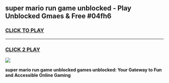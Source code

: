 
## super mario run game unblocked - Play Unblocked Gmaes & Free #04fh6
<h3>
<a href="https://news.freeplayer.one?title=super_mario_run_game_unblocked&ref=03M">CLICK TO PLAY</a></h3>
<hr>

<h3>
<a href="https://news.freeplayer.one?title=super_mario_run_game_unblocked&ref=03M">CLICK 2 PLAY</a>
  
</h3>

<a href="https://news.freeplayer.one?title=super_mario_run_game_unblocked&ref=03M"><img src="https://clearcache.store/games.png"></a>


**super mario run game unblocked games unblocked: Your Gateway to Fun and Accessible Online Gaming**
